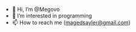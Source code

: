 - 👋 Hi, I’m @Megovo
- 👀 I’m interested in programming 
- 📫 How to reach me (magedsayler@gmail.com)

<!---
Megovo/Megovo is a ✨ special ✨ repository because its `README.md` (this file) appears on your GitHub profile.
You can click the Preview link to take a look at your changes.
--->

